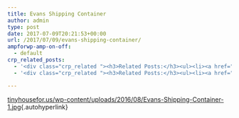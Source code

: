 ```yaml
---
title: Evans Shipping Container
author: admin
type: post
date: 2017-07-09T20:21:53+00:00
url: /2017/07/09/evans-shipping-container/
ampforwp-amp-on-off:
  - default
crp_related_posts:
  - '<div class="crp_related "><h3>Related Posts:</h3><ul><li><a href="https://scdhub.org/2017/05/31/colorado-homeless-outloud/"    ><img src="https://scdhub.org/wp-content/uploads/2017/05/Screen-Shot-2017-06-08-at-3.02.26-PM-150x150.png" alt="Denver Homeless Outloud" title="Denver Homeless Outloud" width="150" height="150" class="crp_thumb crp_featured" /><span class="crp_title">Denver Homeless Outloud</span></a></li><li><a href="https://scdhub.org/2017/07/24/boat-builders-incredible-20ft-shipping-container-home/"    ><img src="https://scdhub.org/wp-content/uploads/2017/07/boat-builder-8217-s-incredible-20ft-shipping-container-home-150x150.jpg" alt="Boat Builder&#8217;s Incredible 20ft Shipping Container Home" title="Boat Builder&#8217;s Incredible 20ft Shipping Container Home" width="150" height="150" class="crp_thumb crp_featured" /><span class="crp_title">Boat Builder&#8217;s Incredible 20ft Shipping Container Home</span></a></li><li><a href="https://scdhub.org/2017/12/12/rainwater-harvesting-combined-with-slow-sand-filter/"    ><img src="https://scdhub.org/wp-content/uploads/2017/12/rainwater-harvesting-combined-wi-150x150.jpg" alt="rainwater harvesting combined with slow sand filter" title="rainwater harvesting combined with slow sand filter" width="150" height="150" class="crp_thumb crp_featured" /><span class="crp_title">rainwater harvesting combined with slow sand filter</span></a></li><li><a href="https://scdhub.org/2017/06/11/royate-hill-community-orchard-permaculture-allotment-bristol-uk/"    ><img src="https://scdhub.org/wp-content/uploads/2017/06/royate-hill-community-orchard-038-permaculture-allotment-bristol-uk-150x150.jpg" alt="Royate Hill Community Orchard &#038; Permaculture Allotment, Bristol, UK" title="Royate Hill Community Orchard &#038; Permaculture Allotment, Bristol, UK" width="150" height="150" class="crp_thumb crp_featured" /><span class="crp_title">Royate Hill Community Orchard &#038; Permaculture&hellip;</span></a></li><li><a href="https://scdhub.org/2017/07/05/monolithic-dome-construction/"    ><img src="https://scdhub.org/wp-content/uploads/2017/07/monolithic-dome-construction-150x150.jpg" alt="monolithic dome construction" title="monolithic dome construction" width="150" height="150" class="crp_thumb crp_featured" /><span class="crp_title">monolithic dome construction</span></a></li><li><a href="https://scdhub.org/2017/12/12/8704/"    ><img src="https://scdhub.org/wp-content/uploads/2017/12/8704-150x150.jpg" alt="Our Complete Rain Water System Explained" title="Our Complete Rain Water System Explained" width="150" height="150" class="crp_thumb crp_featured" /><span class="crp_title">Our Complete Rain Water System Explained</span></a></li></ul><div class="crp_clear"></div></div>'
  - '<div class="crp_related "><h3>Related Posts:</h3><ul><li><a href="https://scdhub.org/2017/05/31/colorado-homeless-outloud/"    ><img src="https://scdhub.org/wp-content/uploads/2017/05/Screen-Shot-2017-06-08-at-3.02.26-PM-150x150.png" alt="Denver Homeless Outloud" title="Denver Homeless Outloud" width="150" height="150" class="crp_thumb crp_featured" /><span class="crp_title">Denver Homeless Outloud</span></a></li><li><a href="https://scdhub.org/2017/07/24/boat-builders-incredible-20ft-shipping-container-home/"    ><img src="https://scdhub.org/wp-content/uploads/2017/07/boat-builder-8217-s-incredible-20ft-shipping-container-home-150x150.jpg" alt="Boat Builder&#8217;s Incredible 20ft Shipping Container Home" title="Boat Builder&#8217;s Incredible 20ft Shipping Container Home" width="150" height="150" class="crp_thumb crp_featured" /><span class="crp_title">Boat Builder&#8217;s Incredible 20ft Shipping Container Home</span></a></li><li><a href="https://scdhub.org/2017/12/12/rainwater-harvesting-combined-with-slow-sand-filter/"    ><img src="https://scdhub.org/wp-content/uploads/2017/12/rainwater-harvesting-combined-wi-150x150.jpg" alt="rainwater harvesting combined with slow sand filter" title="rainwater harvesting combined with slow sand filter" width="150" height="150" class="crp_thumb crp_featured" /><span class="crp_title">rainwater harvesting combined with slow sand filter</span></a></li><li><a href="https://scdhub.org/2017/06/11/royate-hill-community-orchard-permaculture-allotment-bristol-uk/"    ><img src="https://scdhub.org/wp-content/uploads/2017/06/royate-hill-community-orchard-038-permaculture-allotment-bristol-uk-150x150.jpg" alt="Royate Hill Community Orchard &#038; Permaculture Allotment, Bristol, UK" title="Royate Hill Community Orchard &#038; Permaculture Allotment, Bristol, UK" width="150" height="150" class="crp_thumb crp_featured" /><span class="crp_title">Royate Hill Community Orchard &#038; Permaculture&hellip;</span></a></li><li><a href="https://scdhub.org/2017/07/05/monolithic-dome-construction/"    ><img src="https://scdhub.org/wp-content/uploads/2017/07/monolithic-dome-construction-150x150.jpg" alt="monolithic dome construction" title="monolithic dome construction" width="150" height="150" class="crp_thumb crp_featured" /><span class="crp_title">monolithic dome construction</span></a></li><li><a href="https://scdhub.org/2017/12/12/8704/"    ><img src="https://scdhub.org/wp-content/uploads/2017/12/8704-150x150.jpg" alt="Our Complete Rain Water System Explained" title="Our Complete Rain Water System Explained" width="150" height="150" class="crp_thumb crp_featured" /><span class="crp_title">Our Complete Rain Water System Explained</span></a></li></ul><div class="crp_clear"></div></div>'

---
```

[tinyhousefor.us/wp-content/uploads/2016/08/Evans-Shipping-Container-1.jpg][1]{.autohyperlink}

 [1]: http://tinyhousefor.us/wp-content/uploads/2016/08/Evans-Shipping-Container-1.jpg